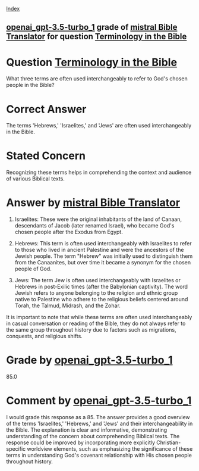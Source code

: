 
[Index](../../../../index.md)
## [openai_gpt-3.5-turbo_1](../../../grading_models/openai_gpt-3.5-turbo_1.md) grade of [mistral Bible Translator](../../../answering_models/mistral_Bible_Translator.md) for question [Terminology in the Bible](../../../questions/Terminology_in_the_Bible.md)

# Question [Terminology in the Bible](../../../questions/Terminology_in_the_Bible.md)
What three terms are often used interchangeably to refer to God's chosen people in the Bible?

# Correct Answer
The terms 'Hebrews,' 'Israelites,' and 'Jews' are often used interchangeably in the Bible.

# Stated Concern
Recognizing these terms helps in comprehending the context and audience of various Biblical texts.

# Answer by [mistral Bible Translator](../../../answering_models/mistral_Bible_Translator.md)
1. Israelites: These were the original inhabitants of the land of Canaan, descendants of Jacob (later renamed Israel), who became God's chosen people after the Exodus from Egypt.

2. Hebrews: This term is often used interchangeably with Israelites to refer to those who lived in ancient Palestine and were the ancestors of the Jewish people. The term "Hebrew" was initially used to distinguish them from the Canaanites, but over time it became a synonym for the chosen people of God.

3. Jews: The term Jew is often used interchangeably with Israelites or Hebrews in post-Exilic times (after the Babylonian captivity). The word Jewish refers to anyone belonging to the religion and ethnic group native to Palestine who adhere to the religious beliefs centered around Torah, the Talmud, Midrash, and the Zohar.

It is important to note that while these terms are often used interchangeably in casual conversation or reading of the Bible, they do not always refer to the same group throughout history due to factors such as migrations, conquests, and religious shifts.

# Grade by [openai_gpt-3.5-turbo_1](../../../grading_models/openai_gpt-3.5-turbo_1.md)
85.0

# Comment by [openai_gpt-3.5-turbo_1](../../../grading_models/openai_gpt-3.5-turbo_1.md)
I would grade this response as a 85. The answer provides a good overview of the terms 'Israelites,' 'Hebrews,' and 'Jews' and their interchangeability in the Bible. The explanation is clear and informative, demonstrating understanding of the concern about comprehending Biblical texts. The response could be improved by incorporating more explicitly Christian-specific worldview elements, such as emphasizing the significance of these terms in understanding God's covenant relationship with His chosen people throughout history.
